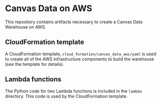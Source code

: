 # Canvas Data on AWS

This repository contains artifacts necessary to create a Canvas Data Warehouse on AWS.

## CloudFormation template

A CloudFormation template, `cloud_formation/canvas_data_aws/yaml` is used to create all of the AWS infrastructure components to build the warehouse (see the template for details).

## Lambda functions

The Python code for two Lambda functions is included in the `lambda` directory. This code is used by the CloudFormation template.